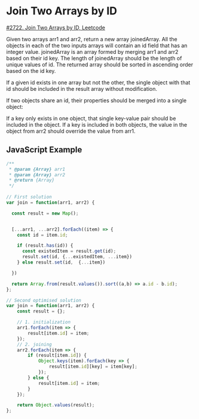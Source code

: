 # Join Two Arrays by ID

[#2722. Join Two Arrays by ID, Leetcode](https://leetcode.com/problems/join-two-arrays-by-id/?envType=study-plan-v2&envId=30-days-of-javascript)

Given two arrays arr1 and arr2, return a new array joinedArray. All the objects in each of the two inputs arrays will contain an id field that has an integer value. joinedArray is an array formed by merging arr1 and arr2 based on their id key. The length of joinedArray should be the length of unique values of id. The returned array should be sorted in ascending order based on the id key.

If a given id exists in one array but not the other, the single object with that id should be included in the result array without modification.

If two objects share an id, their properties should be merged into a single object:

If a key only exists in one object, that single key-value pair should be included in the object.
If a key is included in both objects, the value in the object from arr2 should override the value from arr1.

## JavaScript Example

```javascript
/**
 * @param {Array} arr1
 * @param {Array} arr2
 * @return {Array}
 */
 
// First solution 
var join = function(arr1, arr2) {

  const result = new Map();


  [...arr1, ...arr2].forEach((item) => {
    const id = item.id;

    if (result.has(id)) {
      const existedItem = result.get(id);
      result.set(id, {...existedItem, ...item})
    } else result.set(id,  {...item})

  })

  return Array.from(result.values()).sort((a,b) => a.id - b.id);
};

// Second optimised solution 
var join = function(arr1, arr2) {
    const result = {};

    // 1. initialization
    arr1.forEach(item => {
        result[item.id] = item;
    });
    // 2. joining
    arr2.forEach(item => {
        if (result[item.id]) {
            Object.keys(item).forEach(key => {
                result[item.id][key] = item[key];    
            });
        } else {
            result[item.id] = item;
        }
    });

    return Object.values(result);
};